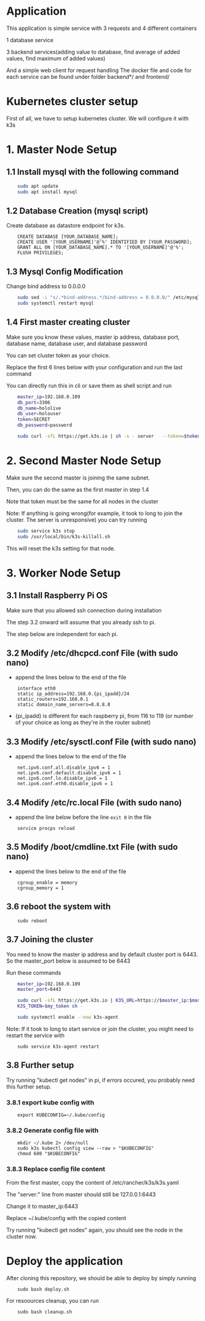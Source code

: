 # Application
This application is simple service with 3 requests and 4 different containers

1 database service

3 backend services(adding value to database, find average of added values, find maximum of added values)

And a simple web client for request handling
The docker file and code for each service can be found under folder backend*/ and frontend/

# Kubernetes cluster setup
First of all, we have to setup kubernetes cluster. We will configure it with k3s
# 1. Master Node Setup
## 1.1 Install mysql with the following command
```bash
    sudo apt update
    sudo apt install mysql
```
## 1.2 Database Creation (mysql script)
Create database as datastore endpoint for k3s.
```
    CREATE DATABASE [YOUR_DATABASE_NAME];
    CREATE USER '[YOUR_USERNAME]'@'%' IDENTIFIED BY [YOUR_PASSWORD];
    GRANT ALL ON [YOUR_DATABASE_NAME].* TO '[YOUR_USERNAME]'@'%';
    FLUSH PRIVILEGES;
```
## 1.3 Mysql Config Modification
Change bind address to 0.0.0.0
```bash
    sudo sed -i "s/.*bind-address.*/bind-address = 0.0.0.0/" /etc/mysql/mysql.conf.d/mysqld.cnf
    sudo systemctl restart mysql
```
## 1.4 First master creating cluster
Make sure you know these values, master ip address, database port, database name, database user, and database password

You can set cluster token as your choice.

Replace the first 6 lines below with your configuration and run the last command

You can directly run this in cli or save them as shell script and run
```bash
    master_ip=192.168.0.109
    db_port=3306
    db_name=hololive
    db_user=holouser
    token=SECRET
    db_password=password

    sudo curl -sfL https://get.k3s.io | sh -s - server   --token=$token --node-taint CriticalAddonsOnly=true:NoSchedule   --datastore-endpoint="mysql://$database_user:$database_password@tcp($master_ip:$database_port)/$database_name"
```



# 2. Second Master Node Setup
Make sure the second master is joining the same subnet.

Then, you can do the same as the first master in step 1.4

Note that token must be the same for all nodes in the cluster

Note: If anything is going wrong(for example, it took to long to join the cluster. The server is unresponsive) you can try running

```bash
    sudo service k3s stop
    sudo /usr/local/bin/k3s-killall.sh
```

This will reset the k3s setting for that node.

# 3. Worker Node Setup
## 3.1 Install Raspberry Pi OS
Make sure that you allowed ssh connection during installation

The step 3.2 onward will assume that you already ssh to pi.

The step below are independent for each pi.

## 3.2 Modify /etc/dhcpcd.conf File (with sudo nano)
- append the lines below to the end of the file
```
    interface eth0
    static ip_address=192.168.0.{pi_ipadd}/24
    static_routers=192.168.0.1
    static domain_name_servers=8.8.8.8
```
- {pi_ipadd} is different for each raspberry pi, from 116 to 119 (or number of your choice as long as they're in the router subnet)

## 3.3 Modify /etc/sysctl.conf File (with sudo nano)
- append the lines below to the end of the file
``` 
    net.ipv6.conf.all.disable_ipv6 = 1
    net.ipv6.conf.default.disable_ipv6 = 1
    net.ipv6.conf.lo.disable_ipv6 = 1
    net.ipv6.conf.eth0.disable_ipv6 = 1
```

## 3.4 Modify /etc/rc.local File (with sudo nano)
- append the line below before the line ```exit 0``` in the file
``` 
    service procps reload
```

## 3.5 Modify /boot/cmdline.txt File (with sudo nano)
- append the lines below to the end of the file
``` 
    cgroup_enable = memory
    cgroup_memory = 1
```

## 3.6 reboot the system with
``` 
    sudo reboot
```

## 3.7 Joining the cluster

You need to know the master ip address and by default cluster port is 6443.
So the master_port below is assumed to be 6443

Run these commands

```bash
    master_ip=192.168.0.109
    master_port=6443

    sudo curl -sfL https://get.k3s.io | K3S_URL=https://$master_ip:$master_port \
    K3S_TOKEN=$my_token sh -

    sudo systemctl enable --now k3s-agent
```

Note: If it took to long to start service or join the cluster, you might need to restart the service with
```
    sudo service k3s-agent restart
```

## 3.8 Further setup

Try running "kubectl get nodes" in pi, if errors occured, you probably need this further setup.

### 3.8.1 export kube config with
```
    export KUBECONFIG=~/.kube/config
```
### 3.8.2 Generate config file with

```
    mkdir ~/.kube 2> /dev/null
    sudo k3s kubectl config view --raw > "$KUBECONFIG"
    chmod 600 "$KUBECONFIG"
```
### 3.8.3 Replace config file content
From the first master, copy the content of /etc/rancher/k3s/k3s.yaml

The "server:" line from master should still be 127.0.0.1:6443

Change it to master_ip:6443

Replace ~/.kube/config with the copied content

Try running "kubectl get nodes" again, you should see the node in the cluster now.



# Deploy the application

After cloning this repository, we should be able to deploy by simply running

```
    sudo bash deploy.sh
```

For resoources cleanup, you can run

```
    sudo bash cleanup.sh
```